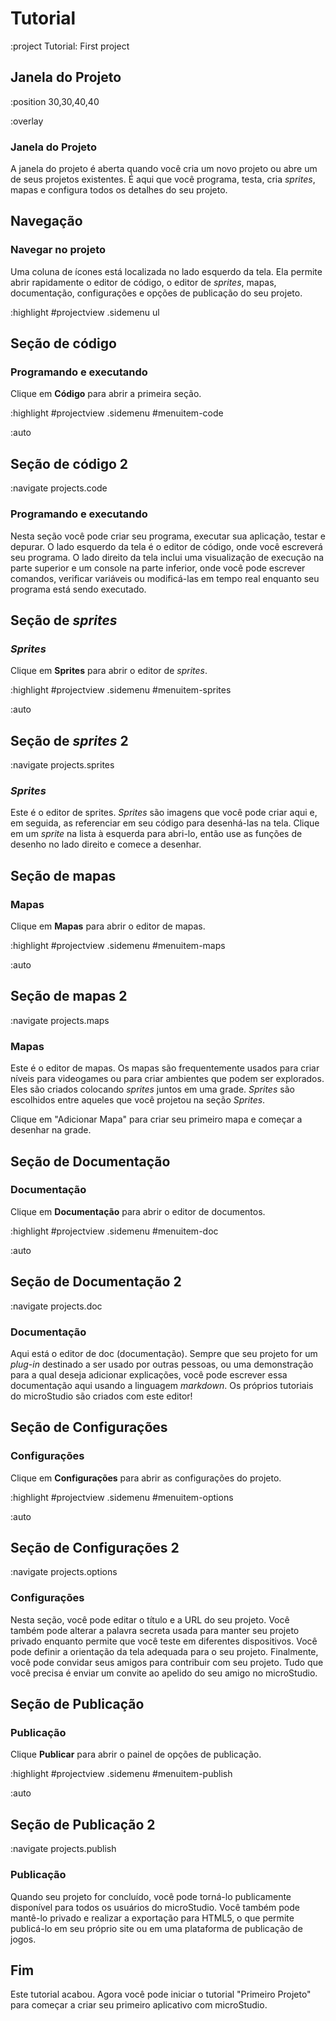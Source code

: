 # Tutorial

:project Tutorial: First project

## Janela do Projeto

:position 30,30,40,40

:overlay

### Janela do Projeto

A janela do projeto é aberta quando você cria um novo projeto ou abre um de seus projetos existentes. É aqui que você programa, testa, cria *sprites*, mapas e configura todos os detalhes do seu projeto.

## Navegação

### Navegar no projeto

Uma coluna de ícones está localizada no lado esquerdo da tela. Ela permite abrir rapidamente o editor de código, o editor de *sprites*, mapas, documentação, configurações e opções de publicação do seu projeto.

:highlight #projectview .sidemenu ul

## Seção de código

### Programando e executando

Clique em **Código** para abrir a primeira seção.

:highlight #projectview .sidemenu #menuitem-code

:auto

## Seção de código 2

:navigate projects.code

### Programando e executando

Nesta seção você pode criar seu programa, executar sua aplicação, testar e depurar.
O lado esquerdo da tela é o editor de código, onde você escreverá seu programa.
O lado direito da tela inclui uma visualização de execução na parte superior e um console na parte inferior, onde você pode escrever comandos, verificar variáveis ou modificá-las em tempo real enquanto seu programa está sendo executado.

## Seção de *sprites*

### *Sprites*

Clique em **Sprites** para abrir o editor de *sprites*.

:highlight #projectview .sidemenu #menuitem-sprites

:auto

## Seção de *sprites* 2

:navigate projects.sprites

### *Sprites*

Este é o editor de sprites. *Sprites* são imagens que você pode criar aqui e, em seguida, as referenciar em seu código para desenhá-las na tela. Clique em um *sprite* na lista à esquerda para abri-lo, então use as funções de desenho no lado direito e comece a desenhar.

## Seção de mapas

### Mapas

Clique em **Mapas** para abrir o editor de mapas.

:highlight #projectview .sidemenu #menuitem-maps

:auto

## Seção de mapas 2

:navigate projects.maps

### Mapas

Este é o editor de mapas. Os mapas são frequentemente usados para criar níveis para videogames ou para criar ambientes que podem ser explorados. Eles são criados colocando *sprites* juntos em uma grade. *Sprites* são escolhidos entre aqueles que você projetou na seção *Sprites*.

Clique em "Adicionar Mapa" para criar seu primeiro mapa e começar a desenhar na grade.

## Seção de Documentação

### Documentação

Clique em **Documentação** para abrir o editor de documentos.

:highlight #projectview .sidemenu #menuitem-doc

:auto

## Seção de Documentação 2

:navigate projects.doc

### Documentação

Aqui está o editor de doc (documentação). Sempre que seu projeto for um *plug-in* destinado a ser usado por outras pessoas, ou uma demonstração para a qual deseja adicionar explicações, você pode escrever essa documentação aqui usando a linguagem *markdown*. Os próprios tutoriais do microStudio são criados com este editor!

## Seção de Configurações

### Configurações

Clique em **Configurações** para abrir as configurações do projeto.

:highlight #projectview .sidemenu #menuitem-options

:auto

## Seção de Configurações 2

:navigate projects.options

### Configurações

Nesta seção, você pode editar o título e a URL do seu projeto. Você também pode alterar a palavra secreta usada para manter seu projeto privado enquanto permite que você teste em diferentes dispositivos. Você pode definir a orientação da tela adequada para o seu projeto. Finalmente, você pode convidar seus amigos para contribuir com seu projeto. Tudo que você precisa é enviar um convite ao apelido do seu amigo no microStudio.

## Seção de Publicação

### Publicação

Clique **Publicar** para abrir o painel de opções de publicação.

:highlight #projectview .sidemenu #menuitem-publish

:auto

## Seção de Publicação 2

:navigate projects.publish

### Publicação

Quando seu projeto for concluído, você pode torná-lo publicamente disponível para todos os usuários do microStudio. Você também pode mantê-lo privado e realizar a exportação para HTML5, o que permite publicá-lo em seu próprio site ou em uma plataforma de publicação de jogos.

## Fim

Este tutorial acabou. Agora você pode iniciar o tutorial "Primeiro Projeto" para começar a criar seu primeiro aplicativo com microStudio.
